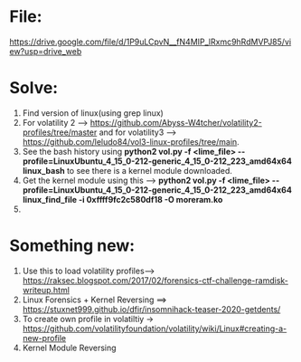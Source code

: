 # File:
https://drive.google.com/file/d/1P9uLCpvN__fN4MIP_lRxmc9hRdMVPJ85/view?usp=drive_web 

# Solve:
1) Find version of linux(using grep linux)  
2) For volatility 2 --> https://github.com/Abyss-W4tcher/volatility2-profiles/tree/master and for volatility3 --> https://github.com/leludo84/vol3-linux-profiles/tree/main.  
3) See the bash history using **python2 vol.py -f <lime_file> --profile=LinuxUbuntu_4_15_0-212-generic_4_15_0-212_223_amd64x64 linux_bash** to see there is a kernel module downloaded.  
4) Get the kernel module using this --> **python2 vol.py -f <lime_file> --profile=LinuxUbuntu_4_15_0-212-generic_4_15_0-212_223_amd64x64 linux_find_file -i  0xffff9fc2c580df18 -O moreram.ko**  
5) 

# Something new: 
1) Use this to load volatility profiles--> https://raksec.blogspot.com/2017/02/forensics-ctf-challenge-ramdisk-writeup.html  
2) Linux Forensics + Kernel Reversing ==> https://stuxnet999.github.io/dfir/insomnihack-teaser-2020-getdents/  
3) To create own profile in volatiltiy -> https://github.com/volatilityfoundation/volatility/wiki/Linux#creating-a-new-profile  
4) Kernel Module Reversing
